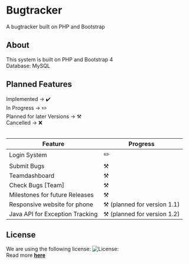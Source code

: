 # Bugtracker
A bugtracker built on PHP and Bootstrap

## About
This system is built on PHP and Bootstrap 4 <br>
Database: MySQL

## Planned Features

Implemented -> ✔️ <br>
In Progress -> ✏️ <br>
Planned for later Versions -> ⚒ <br>
Cancelled -> ❌ <br> <br>

Feature | Progress
--- | --- 
Login System | ✏️
Submit Bugs | ⚒
Teamdashboard | ⚒
Check Bugs [Team] | ⚒
Milestones for future Releases | ⚒
Responsive website for phone | ⚒ (planned for version 1.1)
Java API for Exception Tracking | ⚒ (planned for version 1.2)


## License
We are using the following license:
![License:](https://licensebuttons.net/l/by-nc-sa/4.0/88x31.png "Attribution-NonCommercial-ShareAlike 4.0 International") </br>
Read more **[here](https://creativecommons.org/licenses/by-nc-sa/4.0/)**
